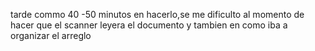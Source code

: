 tarde commo 40 -50 minutos en hacerlo,se me dificulto al momento de hacer que el scanner leyera el documento y tambien en como iba a organizar el arreglo
